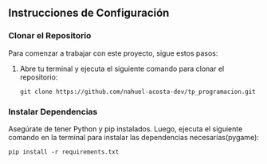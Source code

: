 ## Instrucciones de Configuración

### Clonar el Repositorio

Para comenzar a trabajar con este proyecto, sigue estos pasos:

1. Abre tu terminal y ejecuta el siguiente comando para clonar el repositorio:

    ```En la terminal escribe y dale enter:
    git clone https://github.com/nahuel-acosta-dev/tp_programacion.git
    ```

### Instalar Dependencias

Asegúrate de tener Python y pip instalados. Luego, ejecuta el siguiente comando en la terminal para instalar las dependencias necesarias(pygame):
```En la terminal escribe y dale enter:
pip install -r requirements.txt
